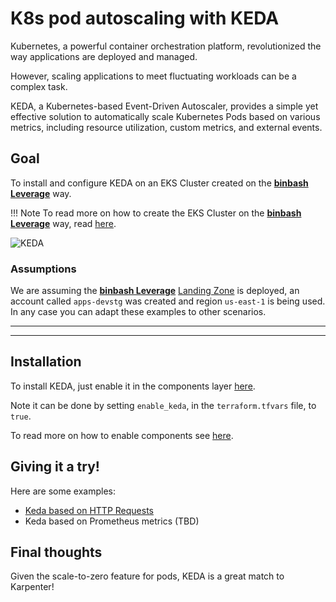 # K8s pod autoscaling with KEDA

Kubernetes, a powerful container orchestration platform, revolutionized the way applications are deployed and managed.

However, scaling applications to meet fluctuating workloads can be a complex task.

KEDA, a Kubernetes-based Event-Driven Autoscaler, provides a simple yet effective solution to automatically scale Kubernetes Pods based on various metrics, including resource utilization, custom metrics, and external events.

## Goal

To install and configure KEDA on an EKS Cluster created on the [**binbash Leverage**](https://leverage.binbash.co/) way.

!!! Note
    To read more on how to create the EKS Cluster on the [**binbash Leverage**](https://leverage.binbash.co/) way, read [here](./k8s.md).

![KEDA](https://keda.sh/img/logos/keda-icon-color.png)

### Assumptions

We are assuming the [**binbash Leverage**](https://leverage.binbash.co/) [Landing Zone](https://leverage.binbash.co/try-leverage/) is deployed, an account called `apps-devstg` was created and region `us-east-1` is being used. In any case you can adapt these examples to other scenarios.

---

---

## Installation

To install KEDA, just enable it in the components layer [here](https://github.com/binbashar/le-tf-infra-aws/tree/master/apps-devstg/us-east-1/k8s-eks/k8s-components).

Note it can be done by setting `enable_keda`, in the `terraform.tfvars` file, to `true`.

To read more on how to enable components see [here](./k8s.md#eks).

## Giving it a try!

Here are some examples:

* [Keda based on HTTP Requests](./keda-http.md)
* Keda based on Prometheus metrics (TBD)
    
## Final thoughts

Given the scale-to-zero feature for pods, KEDA is a great match to Karpenter!
